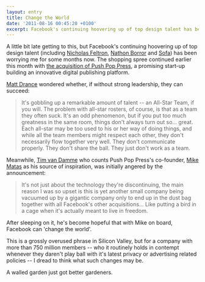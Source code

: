 ```yaml
---
layout: entry
title: Change the World
date: '2011-08-16 00:45:20 +0100'
excerpt: Facebook's continuing hoovering up of top design talent has been worrying me for some months. The shopping spree continued earlier this month with the acquisition of Push Pop Press, a promising start-up building an innovative digital publishing platform.
---
```

A little bit late getting to this, but Facebook's continuing hoovering up of top design talent (including [Nicholas Feltron][1], [Nathon Borror][2] and [Sofa][3]) has been worrying me for some months now. The shopping spree continued earlier this month with [the acquisition of Push Pop Press][4], a promising start-up building an innovative digital publishing platform.

[Matt Drance][5] wondered whether, if without strong leadership, they can succeed:

> It's gobbling up a remarkable amount of talent -- an All-Star Team, if you will. The problem with all-star rosters, of course, is that as a team they often suck. It's an odd phenomenon, but if you put too much greatness in the same room, things don't always turn out so... great. Each all-star may be too used to his or her way of doing things, and while all the team members might respect each other, they don't necessarily flow together very well. They don't communicate properly. They don't share the ball. They just don't work as a team.

Meanwhile, [Tim van Damme][6] who counts Push Pop Press's co-founder, [Mike Matas][7] as his source of inspiration, was initially angered by the announcement:

> It's not just about the technology they're discontinuing, the main reason I was so upset is this is yet another small company being vacuumed up by a gigantic company only to end up in the dust bag together with all Facebook's other acquisitions... Like putting a bird in a cage when it's actually meant to live in freedom.

After sleeping on it, he's become hopeful that with Mike on board, Facebook can 'change the world'.

This is a grossly overused phrase in Silicon Valley, but for a company with more than 750 million members -- who it routinely holds in contempt whenever they daren't play ball with it's latest privacy or advertising related policies -- I dread to think what such changes may be.

A walled garden just got better gardeners.

[1]: http://daytum.wordpress.com/2011/04/27/moving-west/
[2]: http://nathanborror.com/
[3]: http://www.madebysofa.com/blog/facebook-acquires-sofa/
[4]: http://gigaom.com/2011/08/02/facebook-push-pop-press/
[5]: http://www.appleoutsider.com/2011/08/03/ball/
[6]: http://maxvoltar.com/archive/a-huge-opportunity/
[7]: http://www.mikematas.com/